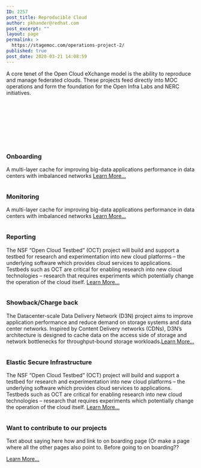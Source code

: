 ```yaml
---
ID: 2257
post_title: Reproducible Cloud
author: pkhander@redhat.com
post_excerpt: ""
layout: page
permalink: >
  https://stagemoc.com/operations-project-2/
published: true
post_date: 2020-03-21 14:08:59
---
```

<!-- wp:group -->
<div class="wp-block-group"><div class="wp-block-group__inner-container"><!-- wp:paragraph {"fontSize":"medium"} -->
<p class="has-medium-font-size">A core tenet of the Open Cloud eXchange model is the ability to reproduce and manage federated clouds. These projects feed directly into MOC operations and form the foundation for the Open Infra Labs and NERC initiatives. </p>
<!-- /wp:paragraph --></div></div>
<!-- /wp:group -->

<!-- wp:spacer -->
<div style="height:100px" aria-hidden="true" class="wp-block-spacer"></div>
<!-- /wp:spacer -->

<!-- wp:block {"ref":1449} /-->

<!-- wp:group -->
<div class="wp-block-group"><div class="wp-block-group__inner-container"><!-- wp:columns -->
<div class="wp-block-columns"><!-- wp:column -->
<div class="wp-block-column"><!-- wp:group -->
<div class="wp-block-group"><div class="wp-block-group__inner-container"><!-- wp:image {"id":618,"sizeSlug":"large"} -->
<figure class="wp-block-image size-large"><img src="http://stagemoc.com/wp-content/uploads/2020/02/placeholder-2.png" alt="" class="wp-image-618"/></figure>
<!-- /wp:image --></div></div>
<!-- /wp:group -->

<!-- wp:heading {"align":"center","level":3,"textColor":"vivid-cyan-blue"} -->
<h3 class="has-vivid-cyan-blue-color has-text-color has-text-align-center">Onboarding </h3>
<!-- /wp:heading -->

<!-- wp:paragraph {"fontSize":"medium"} -->
<p class="has-medium-font-size">A multi-layer cache for improving big-data applications performance in data centers with imbalanced networks <a href="#">Learn More…</a></p>
<!-- /wp:paragraph --></div>
<!-- /wp:column -->

<!-- wp:column -->
<div class="wp-block-column"><!-- wp:image {"id":616,"sizeSlug":"large"} -->
<figure class="wp-block-image size-large"><img src="http://stagemoc.com/wp-content/uploads/2020/02/placeholder-1.png" alt="" class="wp-image-616"/></figure>
<!-- /wp:image -->

<!-- wp:heading {"align":"center","level":3,"textColor":"vivid-cyan-blue"} -->
<h3 class="has-vivid-cyan-blue-color has-text-color has-text-align-center">Monitoring</h3>
<!-- /wp:heading -->

<!-- wp:paragraph {"fontSize":"medium"} -->
<p class="has-medium-font-size">A multi-layer cache for improving big-data applications performance in data centers with imbalanced networks <a href="#">Learn Mor</a><a href="http://3">e</a><a href="https://massopen.cloud/d3n/">…</a></p>
<!-- /wp:paragraph --></div>
<!-- /wp:column --></div>
<!-- /wp:columns --></div></div>
<!-- /wp:group -->

<!-- wp:group -->
<div class="wp-block-group"><div class="wp-block-group__inner-container"><!-- wp:columns -->
<div class="wp-block-columns"><!-- wp:column -->
<div class="wp-block-column"><!-- wp:group -->
<div class="wp-block-group"><div class="wp-block-group__inner-container"><!-- wp:image {"id":618,"sizeSlug":"large"} -->
<figure class="wp-block-image size-large"><img src="http://stagemoc.com/wp-content/uploads/2020/02/placeholder-2.png" alt="" class="wp-image-618"/></figure>
<!-- /wp:image --></div></div>
<!-- /wp:group -->

<!-- wp:heading {"align":"center","level":3,"textColor":"vivid-cyan-blue"} -->
<h3 class="has-vivid-cyan-blue-color has-text-color has-text-align-center" id="projects-pk">Reporting</h3>
<!-- /wp:heading -->

<!-- wp:paragraph {"fontSize":"medium"} -->
<p class="has-medium-font-size">The NSF “Open Cloud Testbed” (OCT) project will build and support a  testbed for research and experimentation into new cloud platforms – the  underlying software which provides cloud services to applications.  Testbeds such as OCT are critical for enabling research into new cloud  technologies – research that requires experiments which potentially  change the operation of the cloud itself. <a href="http://3">Learn More…</a></p>
<!-- /wp:paragraph --></div>
<!-- /wp:column -->

<!-- wp:column -->
<div class="wp-block-column"><!-- wp:image {"id":618,"sizeSlug":"large"} -->
<figure class="wp-block-image size-large"><img src="http://stagemoc.com/wp-content/uploads/2020/02/placeholder-2.png" alt="" class="wp-image-618"/></figure>
<!-- /wp:image -->

<!-- wp:heading {"align":"center","level":3,"textColor":"vivid-cyan-blue"} -->
<h3 class="has-vivid-cyan-blue-color has-text-color has-text-align-center">Showback/Charge back</h3>
<!-- /wp:heading -->

<!-- wp:paragraph {"fontSize":"medium"} -->
<p class="has-medium-font-size">The Datacenter-scale Data Delivery Network (D3N)  project aims to improve application performance and reduce demand on  storage systems and data center networks. Inspired by Content Delivery  networks (CDNs), D3N’s architecture is designed to cache data on the  access side of storage and network bottlenecks for throughput-bound  storage workloads.<a href="https://stagemoc.com/wp-admin/post.php?post=2257&amp;action=edit#">Learn More…</a></p>
<!-- /wp:paragraph --></div>
<!-- /wp:column --></div>
<!-- /wp:columns --></div></div>
<!-- /wp:group -->

<!-- wp:group -->
<div class="wp-block-group"><div class="wp-block-group__inner-container"><!-- wp:columns -->
<div class="wp-block-columns"><!-- wp:column -->
<div class="wp-block-column"><!-- wp:group -->
<div class="wp-block-group"><div class="wp-block-group__inner-container"><!-- wp:image {"id":618,"sizeSlug":"large"} -->
<figure class="wp-block-image size-large"><img src="http://stagemoc.com/wp-content/uploads/2020/02/placeholder-2.png" alt="" class="wp-image-618"/></figure>
<!-- /wp:image --></div></div>
<!-- /wp:group -->

<!-- wp:heading {"align":"center","level":3,"textColor":"vivid-cyan-blue"} -->
<h3 class="has-vivid-cyan-blue-color has-text-color has-text-align-center" id="projects-pk"> Elastic Secure Infrastructure</h3>
<!-- /wp:heading -->

<!-- wp:paragraph {"fontSize":"medium"} -->
<p class="has-medium-font-size">The NSF “Open Cloud Testbed” (OCT) project will build and support a  testbed for research and experimentation into new cloud platforms – the  underlying software which provides cloud services to applications.  Testbeds such as OCT are critical for enabling research into new cloud  technologies – research that requires experiments which potentially  change the operation of the cloud itself. <a href="#">Learn More…</a></p>
<!-- /wp:paragraph --></div>
<!-- /wp:column -->

<!-- wp:column -->
<div class="wp-block-column"><!-- wp:image {"id":618} -->
<figure class="wp-block-image"><img src="http://stagemoc.com/wp-content/uploads/2020/02/placeholder-2.png" alt="" class="wp-image-618"/></figure>
<!-- /wp:image -->

<!-- wp:heading {"align":"center","level":3,"textColor":"vivid-cyan-blue"} -->
<h3 class="has-vivid-cyan-blue-color has-text-color has-text-align-center">Want to contribute to our projects </h3>
<!-- /wp:heading -->

<!-- wp:paragraph {"fontSize":"medium"} -->
<p class="has-medium-font-size">Text about saying here how and link to on boarding page (Or make a page where all the other pages also point to. Before going to on boarding??</p>
<!-- /wp:paragraph -->

<!-- wp:paragraph {"fontSize":"medium"} -->
<p class="has-medium-font-size"><a href="#">Learn More…</a></p>
<!-- /wp:paragraph --></div>
<!-- /wp:column --></div>
<!-- /wp:columns --></div></div>
<!-- /wp:group -->

<!-- wp:paragraph -->
<p></p>
<!-- /wp:paragraph -->